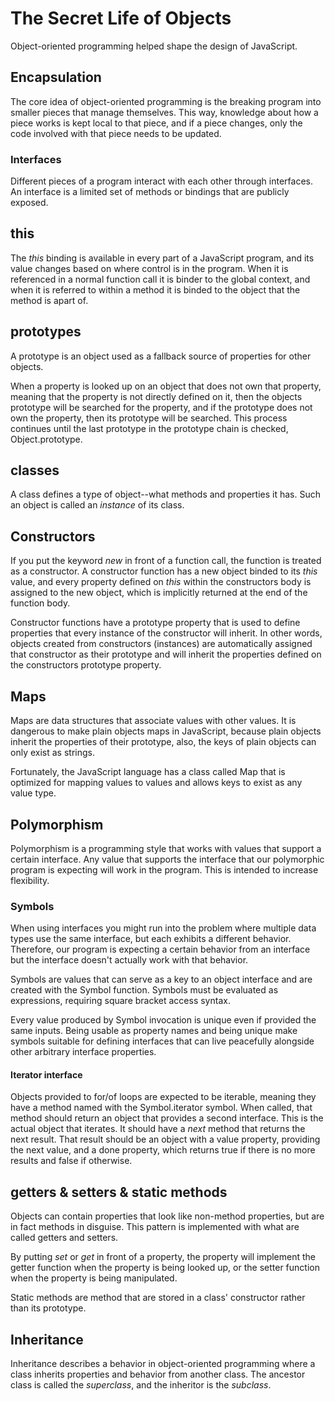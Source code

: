 # The Secret Life of Objects

Object-oriented programming helped shape the design of JavaScript.

## Encapsulation

The core idea of object-oriented programming is the breaking program into smaller pieces that manage themselves. This way, knowledge about how a piece works is kept local to that piece, and if a piece changes, only the code involved with that piece needs to be updated.

### Interfaces

Different pieces of a program interact with each other through interfaces. An interface is a limited set of methods or bindings that are publicly exposed.

## this

The *this* binding is available in every part of a JavaScript program, and its value changes based on where control is in the program. When it is referenced in a normal function call it is binder to the global context, and when it is referred to within a method it is binded to the object that the method is apart of.

## prototypes

A prototype is an object used as a fallback source of properties for other objects. 

When a property is looked up on an object that does not own that property, meaning that the property is not directly defined on it, then the objects prototype will be searched for the property, and if the prototype does not own the property, then its prototype will be searched. This process continues until the last prototype in the prototype chain is checked, Object.prototype.

## classes

A class defines a type of object--what methods and properties it has. Such an object is called an *instance* of its class.

## Constructors

If you put the keyword *new* in front of a function call, the function is treated as a constructor. A constructor function has a new object binded to its *this* value, and every property defined on *this* within the constructors body is assigned to the new object, which is implicitly returned at the end of the function body.

Constructor functions have a prototype property that is used to define properties that every instance of the constructor will inherit. In other words, objects created from constructors (instances) are automatically assigned that constructor as their prototype and will inherit the properties defined on the constructors prototype property.

## Maps

Maps are data structures that associate values with other values. It is dangerous to make plain objects maps in JavaScript, because plain objects inherit the properties of their prototype, also, the keys of plain objects can only exist as strings.

Fortunately, the JavaScript language has a class called Map that is optimized for mapping values to values and allows keys to exist as any value type.

## Polymorphism

Polymorphism is a programming style that works with values that support a certain interface. Any value that supports the interface that our polymorphic program is expecting will work in the program. This is intended to increase flexibility.

### Symbols

When using interfaces you might run into the problem where multiple data types use the same interface, but each exhibits a different behavior. Therefore, our program is expecting a certain behavior from an interface but the interface doesn't actually work with that behavior. 

Symbols are values that can serve as a key to an object interface and are created with the Symbol function. Symbols must be evaluated as expressions, requiring square bracket access syntax.

Every value produced by Symbol invocation is unique even if provided the same inputs. Being usable as property names and being unique make symbols suitable for defining interfaces that can live peacefully alongside other arbitrary interface properties.

#### Iterator interface

Objects provided to for/of loops are expected to be iterable, meaning they have a method named with the Symbol.iterator symbol. When called, that method should return an object that provides a second interface. This is the actual object that iterates. It should have a *next* method that returns the next result. That result should be an object with a value property, providing the next value, and a done property, which returns true if there is no more results and false if otherwise.

## getters & setters & static methods

Objects can contain properties that look like non-method properties, but are in fact methods in disguise. This pattern is implemented with what are called getters and setters.

By putting *set* or *get* in front of a property, the property will implement the getter function when the property is being looked up, or the setter function when the property is being manipulated.

Static methods are method that are stored in a class' constructor rather than its prototype.

## Inheritance

Inheritance describes a behavior in object-oriented programming where a class inherits properties and behavior from another class. The ancestor class is called the *superclass*, and the inheritor is the *subclass*.